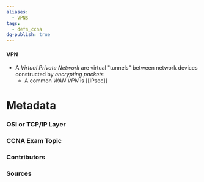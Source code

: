 ```yaml
---
aliases:
  - VPNs
tags:
  - defs_ccna
dg-publish: true
---
```

#### VPN
- A *Virtual Private Network* are virtual "tunnels" between network devices constructed by *encrypting packets*
	- A common *WAN VPN* is [[IPsec]]




# Metadata
### OSI or TCP/IP Layer

### CCNA Exam Topic

### Contributors

### Sources
